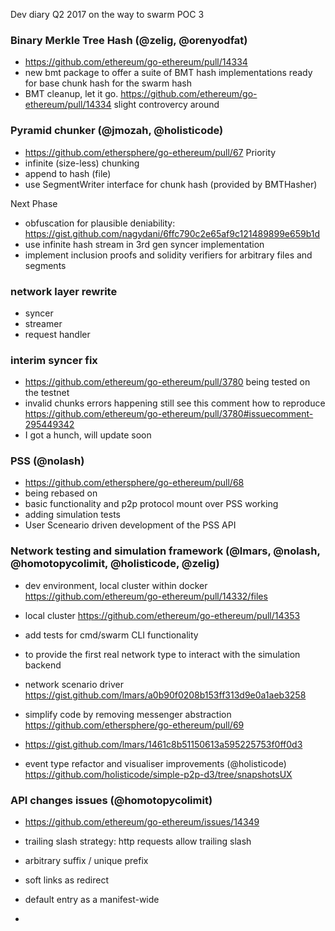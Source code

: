 Dev diary Q2 2017 on the way to swarm POC 3 

### Binary Merkle Tree Hash (@zelig, @orenyodfat)

* https://github.com/ethereum/go-ethereum/pull/14334
* new bmt package to offer a suite of BMT hash implementations ready for base chunk hash for the swarm hash 
* BMT cleanup, let it go. https://github.com/ethereum/go-ethereum/pull/14334 slight controvercy around 

### Pyramid chunker (@jmozah, @holisticode)

* https://github.com/ethersphere/go-ethereum/pull/67
Priority 
* infinite (size-less) chunking
* append to hash (file)
* use SegmentWriter interface for chunk hash (provided by BMTHasher)

Next Phase

* obfuscation for plausible deniability: https://gist.github.com/nagydani/6ffc790c2e65af9c121489899e659b1d
* use infinite hash stream in 3rd gen syncer implementation 
* implement inclusion proofs and solidity verifiers for arbitrary files and segments

### network layer rewrite

* syncer
* streamer
* request handler

### interim syncer fix

* https://github.com/ethereum/go-ethereum/pull/3780 being tested on the testnet
* invalid chunks errors happening still see this comment  how to reproduce https://github.com/ethereum/go-ethereum/pull/3780#issuecomment-295449342
* I got a hunch, will update soon

### PSS (@nolash)

* https://github.com/ethersphere/go-ethereum/pull/68
* being rebased on 
* basic functionality and p2p protocol mount over PSS working
* adding simulation tests
* User Sceneario driven development of the PSS API



### Network testing and simulation framework (@lmars, @nolash, @homotopycolimit, @holisticode, @zelig)

* dev environment, local cluster within docker https://github.com/ethereum/go-ethereum/pull/14332/files
* local cluster https://github.com/ethereum/go-ethereum/pull/14353 
* add tests for cmd/swarm CLI functionality
* to provide the first real network type to interact with the simulation backend
* network scenario driver https://gist.github.com/lmars/a0b90f0208b153ff313d9e0a1aeb3258
* simplify code by removing messenger abstraction https://github.com/ethersphere/go-ethereum/pull/69
* https://gist.github.com/lmars/1461c8b51150613a595225753f0ff0d3

* event type refactor and visualiser improvements (@holisticode) https://github.com/holisticode/simple-p2p-d3/tree/snapshotsUX

### API changes issues  (@homotopycolimit)

* https://github.com/ethereum/go-ethereum/issues/14349
* trailing slash strategy: http requests allow trailing slash
* arbitrary suffix / unique prefix 
* soft links as redirect 
* default entry as a manifest-wide 

*
